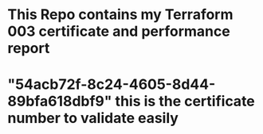 # This Repo contains my Terraform 003 certificate and performance report
# "54acb72f-8c24-4605-8d44-89bfa618dbf9" this is the certificate number to validate easily
